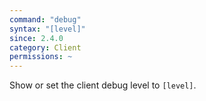 ```yaml
---
command: "debug"
syntax: "[level]"
since: 2.4.0
category: Client
permissions: ~
---
```


Show or set the client debug level to `[level]`.
